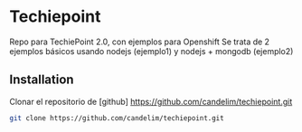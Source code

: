 # Techiepoint

Repo para TechiePoint 2.0, con ejemplos para Openshift
Se trata de 2 ejemplos básicos usando nodejs (ejemplo1) y nodejs + mongodb (ejemplo2)
## Installation

Clonar el repositorio de [github] https://github.com/candelim/techiepoint.git  

```bash
git clone https://github.com/candelim/techiepoint.git 
```

